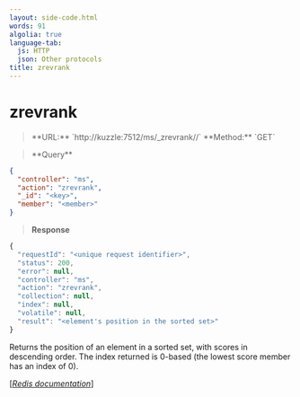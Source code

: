 ```yaml
---
layout: side-code.html
words: 91
algolia: true
language-tab:
  js: HTTP
  json: Other protocols
title: zrevrank
---
```


# zrevrank




<blockquote class="js">
<p>
**URL:** `http://kuzzle:7512/ms/_zrevrank/<key>/<member>`  
**Method:** `GET`
</p>
</blockquote>


<blockquote class="json">
<p>
**Query**
</p>
</blockquote>


```json
{
  "controller": "ms",
  "action": "zrevrank",
  "_id": "<key>",
  "member": "<member>"
}
```

>**Response**

```javascript
{
  "requestId": "<unique request identifier>",
  "status": 200,
  "error": null,
  "controller": "ms",
  "action": "zrevrank",
  "collection": null,
  "index": null,
  "volatile": null,
  "result": "<element's position in the sorted set>"
}
```

Returns the position of an element in a sorted set, with scores in descending order. The index returned is 0-based (the lowest score member has an index of 0).

[[_Redis documentation_]](https://redis.io/commands/zrevrank)
